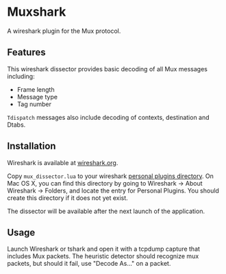 Muxshark
========

A wireshark plugin for the Mux protocol.

Features
--------

This wireshark dissector provides basic decoding of all
Mux messages including:

* Frame length
* Message type
* Tag number

`Tdispatch` messages also include decoding of contexts, destination
and Dtabs.

Installation
------------

Wireshark is available at [wireshark.org](https://www.wireshark.org/).

Copy `mux_dissector.lua` to your wireshark
[personal plugins directory](https://www.wireshark.org/docs/wsug_html_chunked/ChAppFilesConfigurationSection.html).
On Mac OS X, you can find this directory by going to
Wireshark -> About Wireshark -> Folders, and locate the entry for Personal Plugins.
You should create this directory if it does not yet exist.

The dissector will be available after the next launch of the application.

Usage
-----

Launch Wireshark or tshark and open it with a tcpdump capture that includes
Mux packets. The heuristic detector should recognize mux packets, but should
it fail, use "Decode As..." on a packet.